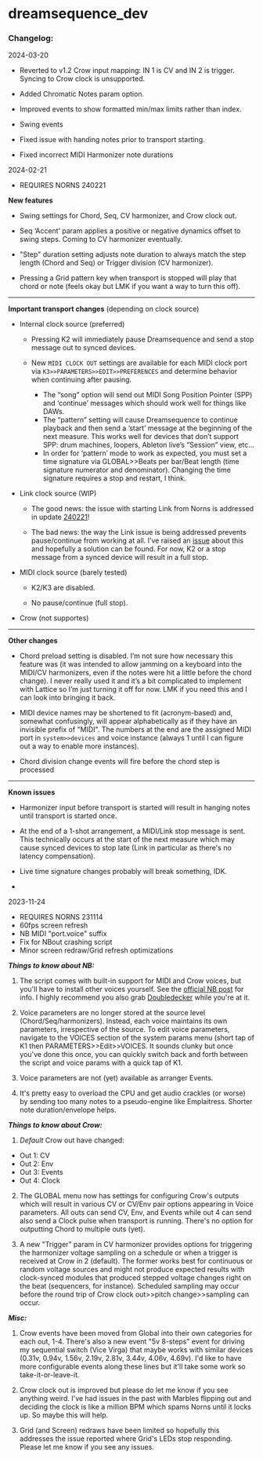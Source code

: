 # dreamsequence_dev

### Changelog:

2024-03-20
- Reverted to v1.2 Crow input mapping: IN 1 is CV and IN 2 is trigger. Syncing to Crow clock is unsupported.

- Added Chromatic Notes param option.

- Improved events to show formatted min/max limits rather than index.

- Swing events

- Fixed issue with handing notes prior to transport starting.

- Fixed incorrect MIDI Harmonizer note durations


2024-02-21
- REQUIRES NORNS 240221

**New features**

- Swing settings for Chord, Seq, CV harmonizer, and Crow clock out.

- Seq ‘Accent’ param applies a positive or negative dynamics offset to swing steps. Coming to CV harmonizer eventually.

- "Step" duration setting adjusts note duration to always match the step length (Chord and Seq) or Trigger division (CV harmonizer).

- Pressing a Grid pattern key when transport is stopped will play that chord or note (feels okay but LMK if you want a way to turn this off).

------------------------------------

**Important transport changes** (depending on clock source)

- Internal clock source (preferred)
  - Pressing K2 will immediately pause Dreamsequence and send a stop message out to synced devices.

  - New `MIDI CLOCK OUT` settings are available for each MIDI clock port via `K3>>PARAMETERS>>EDIT>>PREFERENCES` and determine behavior when continuing after pausing. 
    - The “song” option will send out MIDI Song Position Pointer (SPP) and ‘continue’ messages which should work well for things like DAWs.
    - The “pattern” setting will cause Dreamsequence to continue playback and then send a ’start’ message at the beginning of the next measure. This works well for devices that don’t support SPP: drum machines, loopers, Ableton live’s “Session” view, etc…
    - In order for ‘pattern’ mode to work as expected, you must set a time signature via GLOBAL>>Beats per bar/Beat length (time signature numerator and denominator). Changing the time signature requires a stop and restart, I think.


- Link clock source (WIP)
  - The good news: the issue with starting Link from Norns is addressed in update [240221](/t/norns-update-240221/66241)!

  - The bad news: the way the Link issue is being addressed prevents pause/continue from working at all. I’ve raised an [issue](https://github.com/monome/norns/issues/1756) about this and hopefully a solution can be found. For now, K2 or a stop message from a synced device will result in a full stop.

- MIDI clock source (barely tested)
  - K2/K3 are disabled.

  - No pause/continue (full stop).

- Crow (not supportes)

------------------------------------

**Other changes**

- Chord preload setting is disabled. I’m not sure how necessary this feature was (it was intended to allow jamming on a keyboard into the MIDI/CV harmonizers, even if the notes were hit a little before the chord change). I never really used it and it’s a bit complicated to implement with Lattice so I’m just turning it off for now. LMK if you need this and I can look into bringing it back.

- MIDI device names may be shortened to fit (acronym-based) and, somewhat confusingly, will appear alphabetically as if they have an invisible prefix of "MIDI". The numbers at the end are the assigned MIDI port in `system>>devices` and voice instance (always 1 until I can figure out a way to enable more instances).

- Chord division change events will fire before the chord step is processed

------------------------------------

**Known issues**

- Harmonizer input before transport is started will result in hanging notes until transport is started once.
- At the end of a 1-shot arrangement, a MIDI/Link stop message is sent. This technically occurs at the start of the next measure which may cause synced devices to stop late (Link in particular as there's no latency compensation).
- Live time signature changes probably will break something, IDK.

- 
2023-11-24
- REQUIRES NORNS 231114
- 60fps screen refresh
- NB MIDI "port.voice" suffix
- Fix for NBout crashing script
- Minor screen redraw/Grid refresh optimizations

***Things to know about NB:***
1. The script comes with built-in support for MIDI and Crow voices, but you'll have to install other voices yourself. See the [official NB post](https://llllllll.co/t/60374) for info. I highly recommend you also grab [Doubledecker](https://llllllll.co/t/doubledecker/61525) while you're at it.

2. Voice parameters are no longer stored at the source level (Chord/Seq/harmonizers). Instead, each voice maintains its own parameters, irrespective of the source. To edit voice parameters, navigate to the VOICES section of the system params menu (short tap of K1 then PARAMETERS>>Edit>>VOICES. It sounds clunky but once you've done this once, you can quickly switch back and forth between the script and voice params with a quick tap of K1.

3. Voice parameters are not (yet) available as arranger Events.

4. It's pretty easy to overload the CPU and get audio crackles (or worse) by sending too many notes to a pseudo-engine like Emplaitress. Shorter note duration/envelope helps.

***Things to know about Crow:***

1. *Default* Crow out have changed: 
- Out 1: CV
- Out 2: Env
- Out 3: Events
- Out 4: Clock

2. The GLOBAL menu now has settings for configuring Crow's outputs which will result in various CV or CV/Env pair options appearing in Voice parameters. All outs can send CV, Env, and Events while out 4 can send also send a Clock pulse when transport is running. There's no option for outputting Chord to multiple outs (yet).

3. A new "Trigger" param in CV harmonizer provides options for triggering the harmonizer voltage sampling on a schedule or when a trigger is received at Crow in 2 (default). The former works best for continuous or random voltage sources and might not produce expected results with clock-synced modules that produced stepped voltage changes right on the beat (sequencers, for instance). Scheduled sampling may occur before the round trip of Crow clock out>>pitch change>>sampling can occur.

***Misc:***
1. Crow events have been moved from Global into their own categories for each out, 1-4. There's also a new event "5v 8-steps" event for driving my sequential switch (Vice Virga) that maybe works with similar devices (0.31v, 0.94v, 1.56v, 2.19v, 2.81v, 3.44v, 4.06v, 4.69v). I'd like to have more configurable events along these lines but it'll take some work so take-it-or-leave-it.

2. Crow clock out is improved but please do let me know if you see anything weird. I've had issues in the past with Marbles flipping out and deciding the clock is like a million BPM which spams Norns until it locks up. So maybe this will help.

3. Grid (and Screen) redraws have been limited so hopefully this addresses the issue reported where Grid's LEDs stop responding. Please let me know if you see any issues.
